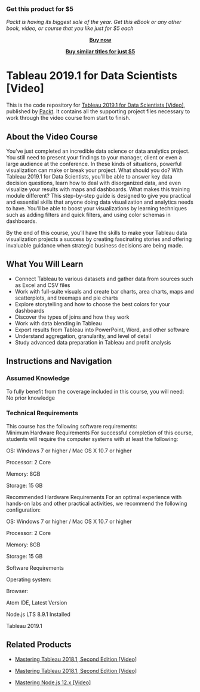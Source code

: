 
### Get this product for $5

<i>Packt is having its biggest sale of the year. Get this eBook or any other book, video, or course that you like just for $5 each</i>


<b><p align='center'>[Buy now](https://packt.link/9781789958249)</p></b>


<b><p align='center'>[Buy similar titles for just $5](https://subscription.packtpub.com/search)</p></b>


# Tableau 2019.1 for Data Scientists [Video]
This is the code repository for [Tableau 2019.1 for Data Scientists [Video]](https://www.packtpub.com/big-data-and-business-intelligence/tableau-20191-data-scientists-video?utm_source=github&utm_medium=repository&utm_campaign=9781789958249), published by [Packt](https://www.packtpub.com/?utm_source=github). It contains all the supporting project files necessary to work through the video course from start to finish.
## About the Video Course
You’ve just completed an incredible data science or data analytics project. You still need to present your findings to your manager, client or even a large audience at the conference. In these kinds of situations, powerful visualization can make or break your project. What should you do? With Tableau 2019.1 for Data Scientists, you’ll be able to answer key data decision questions, learn how to deal with disorganized data, and even visualize your results with maps and dashboards. 
What makes this training module different? This step-by-step guide is designed to give you practical and essential skills that anyone doing data visualization and analytics needs to have. You’ll be able to boost your visualizations by learning techniques such as adding filters and quick filters, and using color schemas in dashboards.

By the end of this course, you’ll have the skills to make your Tableau data visualization projects a success by creating fascinating stories and offering invaluable guidance when strategic business decisions are being made. 


<H2>What You Will Learn</H2>
<DIV class=book-info-will-learn-text>
<UL>
<LI>Connect Tableau to various datasets and gather data from sources such as Excel and CSV files 
<LI>Work with full-suite visuals and create bar charts, area charts, maps and scatterplots, and treemaps and pie charts 
<LI>Explore storytelling and how to choose the best colors for your dashboards 
<LI>Discover the types of joins and how they work 
<LI>Work with data blending in Tableau 
<LI>Export results from Tableau into PowerPoint, Word, and other software 
<LI>Understand aggregation, granularity, and level of detail 
<LI>Study advanced data preparation in Tableau and profit analysis </LI></UL></DIV>

## Instructions and Navigation
### Assumed Knowledge
To fully benefit from the coverage included in this course, you will need:<br/>
No prior knowledge
### Technical Requirements
This course has the following software requirements:<br/>
Minimum Hardware Requirements
For successful completion of this course, students will require the computer systems with at least the following:

OS: Windows 7 or higher / Mac OS X 10.7 or higher

Processor: 2 Core

Memory: 8GB

Storage: 15 GB

Recommended Hardware Requirements
For an optimal experience with hands-on labs and other practical activities, we recommend the following configuration:

OS: Windows 7 or higher / Mac OS X 10.7 or higher

Processor: 2 Core

Memory: 8GB

Storage: 15 GB

Software Requirements

Operating system: 

Browser: 

Atom IDE, Latest Version

Node.js LTS 8.9.1 Installed

Tableau 2019.1

## Related Products
* [Mastering Tableau 2018.1, Second Edition [Video]](https://www.packtpub.com/big-data-and-business-intelligence/mastering-tableau-20181-second-edition-video?utm_source=github&utm_medium=repository&utm_campaign=9781789133790)

* [Mastering Tableau 2018.1, Second Edition [Video]](https://www.packtpub.com/big-data-and-business-intelligence/mastering-tableau-20181-second-edition-video?utm_source=github&utm_medium=repository&utm_campaign=9781789133790)

* [Mastering Node.js 12.x [Video]](https://www.packtpub.com/application-development/mastering-nodejs-12x-video?utm_source=github&utm_medium=repository&utm_campaign=9781789539899)

